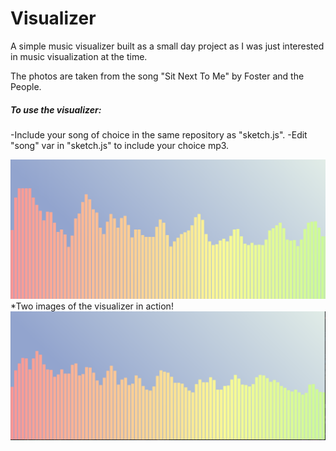# Visualizer

A simple music visualizer built as a small day project as I was just interested in music visualization at the time.

The photos are taken from the song "Sit Next To Me" by Foster and the People. 

 ##### To use the visualizer:
-Include your song of choice in the same repository as "sketch.js".
-Edit "song" var in "sketch.js" to include your choice mp3. 

![Alt text](vis_1.png?raw=true "Visualizer Picture")
*Two images of the visualizer in action!
![Alt text](vis_2.png?raw=true "Visualizer Picture")
